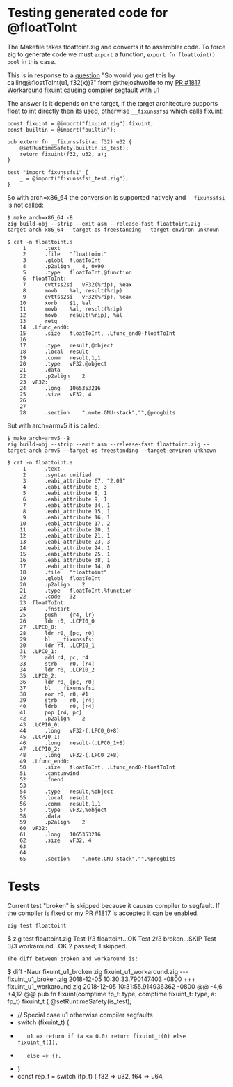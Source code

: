 # Testing generated code for @floatToInt

The Makefile takes floattoint.zig and converts it to assembler code.
To force zig to generate code we must `export` a function,
`export fn floattoint() bool` in this case.

This is in response to a [question](https://github.com/ziglang/zig/pull/1817#issuecomment-444340739)
"So would you get this by calling@floatToInt(u1, f32(x))?"
from @thejoshwolfe to my [PR #1817 Workaround fixuint causing compiler segfault with u1](https://github.com/ziglang/zig/pull/1817)

The answer is it depends on the target, if the target architecture
supports float to int directly then its used, otherwise `__fixunssfsi`
which calls fixuint:
```
const fixuint = @import("fixuint.zig").fixuint;
const builtin = @import("builtin");

pub extern fn __fixunssfsi(a: f32) u32 {
    @setRuntimeSafety(builtin.is_test);
    return fixuint(f32, u32, a);
}

test "import fixunssfsi" {
    _ = @import("fixunssfsi_test.zig");
}
```

So with arch=x86_64 the conversion is supported natively and `__fixunssfsi`
is not called:
```
$ make arch=x86_64 -B
zig build-obj --strip --emit asm --release-fast floattoint.zig --target-arch x86_64 --target-os freestanding --target-environ unknown

$ cat -n floattoint.s
     1		.text
     2		.file	"floattoint"
     3		.globl	floatToInt
     4		.p2align	4, 0x90
     5		.type	floatToInt,@function
     6	floatToInt:
     7		cvttss2si	vF32(%rip), %eax
     8		movb	%al, result(%rip)
     9		cvttss2si	vF32(%rip), %eax
    10		xorb	$1, %al
    11		movb	%al, result(%rip)
    12		movb	result(%rip), %al
    13		retq
    14	.Lfunc_end0:
    15		.size	floatToInt, .Lfunc_end0-floatToInt
    16	
    17		.type	result,@object
    18		.local	result
    19		.comm	result,1,1
    20		.type	vF32,@object
    21		.data
    22		.p2align	2
    23	vF32:
    24		.long	1065353216
    25		.size	vF32, 4
    26	
    27	
    28		.section	".note.GNU-stack","",@progbits
```

But with arch=armv5 it is called:
```
$ make arch=armv5 -B
zig build-obj --strip --emit asm --release-fast floattoint.zig --target-arch armv5 --target-os freestanding --target-environ unknown

$ cat -n floattoint.s
     1		.text
     2		.syntax unified
     3		.eabi_attribute	67, "2.09"
     4		.eabi_attribute	6, 3
     5		.eabi_attribute	8, 1
     6		.eabi_attribute	9, 1
     7		.eabi_attribute	34, 1
     8		.eabi_attribute	15, 1
     9		.eabi_attribute	16, 1
    10		.eabi_attribute	17, 2
    11		.eabi_attribute	20, 1
    12		.eabi_attribute	21, 1
    13		.eabi_attribute	23, 3
    14		.eabi_attribute	24, 1
    15		.eabi_attribute	25, 1
    16		.eabi_attribute	38, 1
    17		.eabi_attribute	14, 0
    18		.file	"floattoint"
    19		.globl	floatToInt
    20		.p2align	2
    21		.type	floatToInt,%function
    22		.code	32
    23	floatToInt:
    24		.fnstart
    25		push	{r4, lr}
    26		ldr	r0, .LCPI0_0
    27	.LPC0_0:
    28		ldr	r0, [pc, r0]
    29		bl	__fixunssfsi
    30		ldr	r4, .LCPI0_1
    31	.LPC0_1:
    32		add	r4, pc, r4
    33		strb	r0, [r4]
    34		ldr	r0, .LCPI0_2
    35	.LPC0_2:
    36		ldr	r0, [pc, r0]
    37		bl	__fixunssfsi
    38		eor	r0, r0, #1
    39		strb	r0, [r4]
    40		ldrb	r0, [r4]
    41		pop	{r4, pc}
    42		.p2align	2
    43	.LCPI0_0:
    44		.long	vF32-(.LPC0_0+8)
    45	.LCPI0_1:
    46		.long	result-(.LPC0_1+8)
    47	.LCPI0_2:
    48		.long	vF32-(.LPC0_2+8)
    49	.Lfunc_end0:
    50		.size	floatToInt, .Lfunc_end0-floatToInt
    51		.cantunwind
    52		.fnend
    53	
    54		.type	result,%object
    55		.local	result
    56		.comm	result,1,1
    57		.type	vF32,%object
    58		.data
    59		.p2align	2
    60	vF32:
    61		.long	1065353216
    62		.size	vF32, 4
    63	
    64	
    65		.section	".note.GNU-stack","",%progbits
```

# Tests

Current test "broken" is skipped because it causes compiler to segfault.
If the compiler is fixed or my [PR #1817](https://github.com/ziglang/zig/pull/1817) is
accepted it can be enabled.
```
zig test floattoint
```
$ zig test floattoint.zig
Test 1/3 floattoint...OK
Test 2/3 broken...SKIP
Test 3/3 workaround...OK
2 passed; 1 skipped.
```
The diff between broken and workaround is:
```
$ diff -Naur fixuint_u1_broken.zig fixuint_u1_workaround.zig
--- fixuint_u1_broken.zig	2018-12-05 10:30:33.790147403 -0800
+++ fixuint_u1_workaround.zig	2018-12-05 10:31:55.914936362 -0800
@@ -4,6 +4,12 @@
 pub fn fixuint(comptime fp_t: type, comptime fixuint_t: type, a: fp_t) fixuint_t {
     @setRuntimeSafety(is_test);
 
+    // Special case u1 otherwise compiler segfaults
+    switch (fixuint_t) {
+        u1 => return if (a <= 0.0) return fixuint_t(0) else fixuint_t(1),
+        else => {},
+    }
+
     const rep_t = switch (fp_t) {
         f32 => u32,
         f64 => u64,
```

